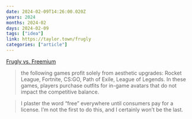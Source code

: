 ```yaml
---
date: 2024-02-09T14:26:00.020Z
years: 2024
months: 2024-02
days: 2024-02-09
tags: ["idea"]
link: https://taylor.town/frugly
categories: ["article"]
---
```

[Frugly vs. Freemium](https://taylor.town/frugly)

> the following games profit solely from aesthetic upgrades: Rocket League, Fortnite, CS:GO, Path of Exile, League of Legends. In these games, players purchase outfits for in-game avatars that do not impact the competitive balance.

> I plaster the word “free” everywhere until consumers pay for a license. I’m not the first to do this, and I certainly won’t be the last.
